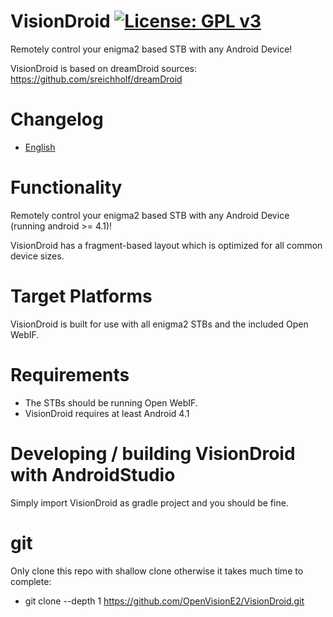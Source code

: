 VisionDroid [![License: GPL v3](https://img.shields.io/badge/License-GPLv3-blue.svg)](https://www.gnu.org/licenses/gpl-3.0)
===========

Remotely control your enigma2 based STB with any Android Device!

VisionDroid is based on dreamDroid sources: https://github.com/sreichholf/dreamDroid

# Changelog
* [English](app/res/raw/changelog.md)

# Functionality
Remotely control your enigma2 based STB with any Android Device (running android >= 4.1)!

VisionDroid has a fragment-based layout which is optimized for all common device sizes.

# Target Platforms
VisionDroid is built for use with all enigma2 STBs and the included Open WebIF.

# Requirements
* The STBs should be running Open WebIF.
* VisionDroid requires at least Android 4.1

# Developing / building VisionDroid with AndroidStudio

Simply import VisionDroid as gradle project and you should be fine.

# git
Only clone this repo with shallow clone otherwise it takes much time to complete:
* git clone --depth 1 https://github.com/OpenVisionE2/VisionDroid.git
